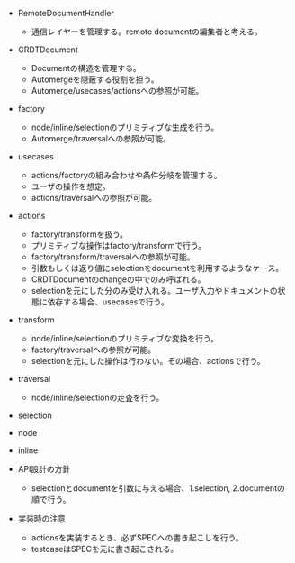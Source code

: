 - RemoteDocumentHandler
  - 通信レイヤーを管理する。remote documentの編集者と考える。
- CRDTDocument
  - Documentの構造を管理する。
  - Automergeを隠蔽する役割を担う。
  - Automerge/usecases/actionsへの参照が可能。
- factory
  - node/inline/selectionのプリミティブな生成を行う。
  - Automerge/traversalへの参照が可能。
- usecases
  - actions/factoryの組み合わせや条件分岐を管理する。
  - ユーザの操作を想定。
  - actions/traversalへの参照が可能。
- actions
  - factory/transformを扱う。
  - プリミティブな操作はfactory/transformで行う。
  - factory/transform/traversalへの参照が可能。
  - 引数もしくは返り値にselectionをdocumentを利用するようなケース。
  - CRDTDocumentのchangeの中でのみ呼ばれる。
  - selectionを元にした分のみ受け入れる。ユーザ入力やドキュメントの状態に依存する場合、usecasesで行う。
- transform
  - node/inline/selectionのプリミティブな変換を行う。
  - factory/traversalへの参照が可能。
  - selectionを元にした操作は行わない。その場合、actionsで行う。
- traversal
  - node/inline/selectionの走査を行う。
- selection
- node
- inline

- API設計の方針
  - selectionとdocumentを引数に与える場合、1.selection, 2.documentの順で行う。

- 実装時の注意
  - actionsを実装するとき、必ずSPECへの書き起こしを行う。
  - testcaseはSPECを元に書き起こされる。

